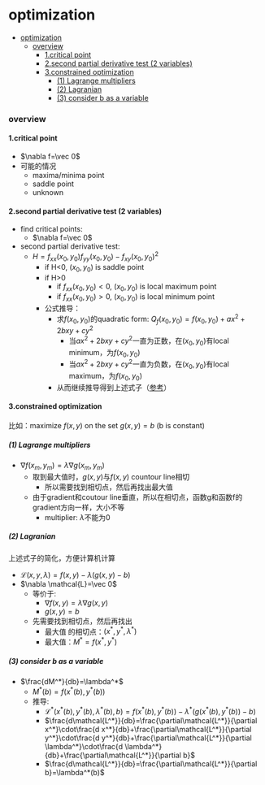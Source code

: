 # optimization


<!-- @import "[TOC]" {cmd="toc" depthFrom=1 depthTo=6 orderedList=false} -->

<!-- code_chunk_output -->

- [optimization](#optimization)
    - [overview](#overview)
      - [1.critical point](#1critical-point)
      - [2.second partial derivative test (2 variables)](#2second-partial-derivative-test-2-variables)
      - [3.constrained optimization](#3constrained-optimization)
        - [(1) Lagrange multipliers](#1-lagrange-multipliers)
        - [(2) Lagranian](#2-lagranian)
        - [(3) consider b as a variable](#3-consider-b-as-a-variable)

<!-- /code_chunk_output -->


### overview

#### 1.critical point

* $\nabla f=\vec 0$
* 可能的情况
    * maxima/minima point
    * saddle point
    * unknown

#### 2.second partial derivative test (2 variables)

* find critical points: 
    * $\nabla f=\vec 0$
* second partial derivative test:
    * $H=f_{xx}(x_0,y_0)f_{yy}(x_0,y_0)-f_{xy}(x_0,y_0)^2$
        * if H<0, $(x_0,y_0)$ is saddle point
        * if H>0
            * if $f_{xx}(x_0,y_0)<0$, $(x_0,y_0)$ is local maximum point
            * if $f_{xx}(x_0,y_0)>0$, $(x_0,y_0)$ is local minimum point
        * 公式推导：
            * 求$f(x_0,y_0)$的quadratic form: $Q_f(x_0,y_0)=f(x_0,y_0)+ax^2+2bxy+cy^2$
                * 当$ax^2+2bxy+cy^2$一直为正数，在$(x_0,y_0)$有local minimum，为$f(x_0,y_0)$
                * 当$ax^2+2bxy+cy^2$一直为负数，在$(x_0,y_0)$有local maximum，为$f(x_0,y_0)$
            * 从而继续推导得到上述式子（[参考](https://www.khanacademy.org/math/multivariable-calculus/applications-of-multivariable-derivatives/optimizing-multivariable-functions/a/reasoning-behind-the-second-partial-derivative-test)）

#### 3.constrained optimization

比如：maximize $f(x,y)$ on the set $g(x,y)=b$ (b is constant) 

##### (1) Lagrange multipliers
* $\nabla f(x_m,y_m)=\lambda \nabla g(x_m,y_m)$
    * 取到最大值时，$g(x,y)$与$f(x,y)$ countour line相切
        * 所以需要找到相切点，然后再找出最大值
    * 由于gradient和coutour line垂直，所以在相切点，函数g和函数f的gradient方向一样，大小不等 
        * multiplier: $\lambda$不能为0

##### (2) Lagranian
上述式子的简化，方便计算机计算
* $\mathcal{L}(x,y,\lambda)=f(x,y)-\lambda(g(x,y)-b)$
* $\nabla \mathcal{L}=\vec 0$
    * 等价于:
        * $\nabla f(x,y)=\lambda \nabla g(x,y)$
        * $g(x,y)=b$
    * 先需要找到相切点，然后再找出
        * 最大值 的相切点：$(x^*,y^*,\lambda^*)$
        * 最大值：$M^*=f(x^*,y^*)$

##### (3) consider b as a variable

* $\frac{dM^*}{db}=\lambda^*$
    * $M^*(b)=f(x^*(b),y^*(b))$
    * 推导:
        * $\mathcal{L^*}(x^*(b),y^*(b),\lambda^*(b),b)=f(x^*(b),y^*(b))-\lambda^*(g(x^*(b),y^*(b))-b)$
        * $\frac{d\mathcal{L^*}}{db}=\frac{\partial\mathcal{L^*}}{\partial  x^*}\cdot\frac{d x^*}{db}+\frac{\partial\mathcal{L^*}}{\partial  y^*}\cdot\frac{d y^*}{db}+\frac{\partial\mathcal{L^*}}{\partial  \lambda^*}\cdot\frac{d \lambda^*}{db}+\frac{\partial\mathcal{L^*}}{\partial  b}$
        * $\frac{d\mathcal{L^*}}{db}=\frac{\partial\mathcal{L^*}}{\partial  b}=\lambda^*(b)$